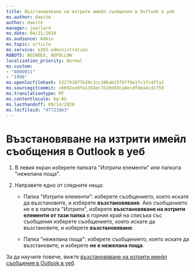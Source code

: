 ```yaml
---
title: Възстановяване на изтрити имейл съобщения в Outlook в уеб
ms.author: daeite
author: daeite
manager: joallard
ms.date: 04/21/2020
ms.audience: Admin
ms.topic: article
ms.service: o365-administration
ROBOTS: NOINDEX, NOFOLLOW
localization_priority: Normal
ms.custom:
- "8000011"
- "1996"
ms.openlocfilehash: 532791077b30c3cc306ab15f87f9e1fc1fc4ffa1
ms.sourcegitcommit: c6692ce0fa1358ec3529e59ca0ecdfdea4cdc759
ms.translationtype: MT
ms.contentlocale: bg-BG
ms.lasthandoff: 09/14/2020
ms.locfileid: "47721863"
---
```

# <a name="recover-deleted-email-in-outlook-on-the-web"></a>Възстановяване на изтрити имейл съобщения в Outlook в уеб

1. В левия екран изберете папката "Изтрити елементи" или папката "нежелана поща".

2. Направете едно от следните неща:

    - Папка "Изтрити елементи": изберете съобщението, което искате да възстановите, и изберете **възстановяване**. Ако съобщението не е в папката "Изтрити", изберете **възстановяване на изтрити елементи от тази папка** в горния край на списъка със съобщения изберете съобщението, което искате да възстановите, и изберете **възстановяване**.

    - Папка "нежелана поща": изберете съобщението, което искате да възстановите, и изберете **не е нежелана поща**.

За да научите повече, вижте [възстановяване на изтрити имейл съобщения в Outlook в уеб](https://support.office.com/article/a8ca78ac-4721-4066-95dd-571842e9fb11).
